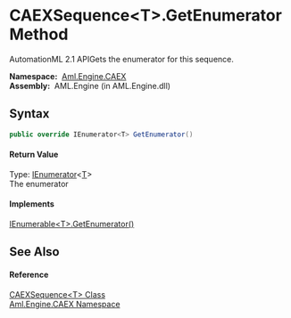 CAEXSequence&lt;T>.GetEnumerator Method
=======================================
AutomationML 2.1 APIGets the enumerator for this sequence.

  **Namespace:**  [Aml.Engine.CAEX][1]  
  **Assembly:**  AML.Engine (in AML.Engine.dll)

Syntax
------

```csharp
public override IEnumerator<T> GetEnumerator()
```

#### Return Value
Type: [IEnumerator][2]&lt;[T][3]>  
The enumerator
#### Implements
[IEnumerable&lt;T>.GetEnumerator()][4]  


See Also
--------

#### Reference
[CAEXSequence&lt;T> Class][3]  
[Aml.Engine.CAEX Namespace][1]  

[1]: ../README.md
[2]: https://docs.microsoft.com/dotnet/api/system.collections.generic.ienumerator-1
[3]: README.md
[4]: https://docs.microsoft.com/dotnet/api/system.collections.generic.ienumerable-1.getenumerator#System_Collections_Generic_IEnumerable_1_GetEnumerator
[5]: https://www.automationml.org
[6]: ../../icons/logoShade.png